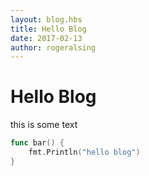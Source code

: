```yaml
---
layout: blog.hbs
title: Hello Blog
date: 2017-02-13
author: rogeralsing
---
```


# Hello Blog

this is some text

```go
func bar() {
    fmt.Println("hello blog")
}
```